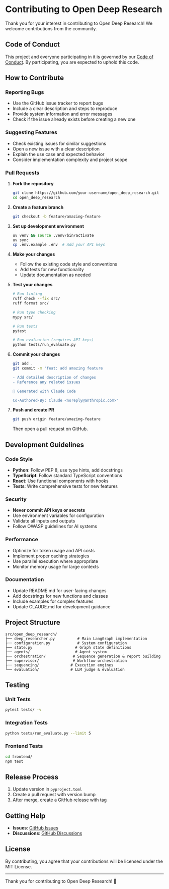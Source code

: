 # Contributing to Open Deep Research

Thank you for your interest in contributing to Open Deep Research! We welcome contributions from the community.

## Code of Conduct

This project and everyone participating in it is governed by our [Code of Conduct](CODE_OF_CONDUCT.md). By participating, you are expected to uphold this code.

## How to Contribute

### Reporting Bugs
- Use the GitHub issue tracker to report bugs
- Include a clear description and steps to reproduce
- Provide system information and error messages
- Check if the issue already exists before creating a new one

### Suggesting Features
- Check existing issues for similar suggestions
- Open a new issue with a clear description
- Explain the use case and expected behavior
- Consider implementation complexity and project scope

### Pull Requests

1. **Fork the repository**
   ```bash
   git clone https://github.com/your-username/open_deep_research.git
   cd open_deep_research
   ```

2. **Create a feature branch**
   ```bash
   git checkout -b feature/amazing-feature
   ```

3. **Set up development environment**
   ```bash
   uv venv && source .venv/bin/activate
   uv sync
   cp .env.example .env  # Add your API keys
   ```

4. **Make your changes**
   - Follow the existing code style and conventions
   - Add tests for new functionality
   - Update documentation as needed

5. **Test your changes**
   ```bash
   # Run linting
   ruff check --fix src/
   ruff format src/
   
   # Run type checking
   mypy src/
   
   # Run tests
   pytest
   
   # Run evaluation (requires API keys)
   python tests/run_evaluate.py
   ```

6. **Commit your changes**
   ```bash
   git add .
   git commit -m "feat: add amazing feature
   
   - Add detailed description of changes
   - Reference any related issues
   
   🤖 Generated with Claude Code
   
   Co-Authored-By: Claude <noreply@anthropic.com>"
   ```

7. **Push and create PR**
   ```bash
   git push origin feature/amazing-feature
   ```
   Then open a pull request on GitHub.

## Development Guidelines

### Code Style
- **Python**: Follow PEP 8, use type hints, add docstrings
- **TypeScript**: Follow standard TypeScript conventions
- **React**: Use functional components with hooks
- **Tests**: Write comprehensive tests for new features

### Security
- **Never commit API keys or secrets**
- Use environment variables for configuration
- Validate all inputs and outputs
- Follow OWASP guidelines for AI systems

### Performance
- Optimize for token usage and API costs
- Implement proper caching strategies
- Use parallel execution where appropriate
- Monitor memory usage for large contexts

### Documentation
- Update README.md for user-facing changes
- Add docstrings for new functions and classes
- Include examples for complex features
- Update CLAUDE.md for development guidance

## Project Structure

```
src/open_deep_research/
├── deep_researcher.py          # Main LangGraph implementation
├── configuration.py            # System configuration
├── state.py                   # Graph state definitions
├── agents/                    # Agent system
├── orchestration/            # Sequence generation & report building
├── supervisor/               # Workflow orchestration
├── sequencing/              # Execution engines
└── evaluation/              # LLM judge & evaluation
```

## Testing

### Unit Tests
```bash
pytest tests/ -v
```

### Integration Tests
```bash
python tests/run_evaluate.py --limit 5
```

### Frontend Tests
```bash
cd frontend/
npm test
```

## Release Process

1. Update version in `pyproject.toml`
2. Create a pull request with version bump
3. After merge, create a GitHub release with tag

## Getting Help

- **Issues**: [GitHub Issues](https://github.com/langchain-ai/open_deep_research/issues)
- **Discussions**: [GitHub Discussions](https://github.com/langchain-ai/open_deep_research/discussions)

## License

By contributing, you agree that your contributions will be licensed under the MIT License.

---

Thank you for contributing to Open Deep Research! 🚀